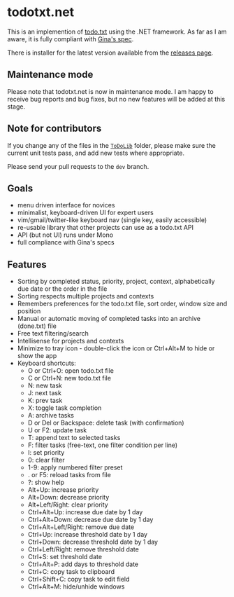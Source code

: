 # todotxt.net

This is an implemention of [todo.txt](http://todotxt.org/) using the .NET framework. As far as I am aware, it is fully compliant with [Gina's spec](https://github.com/todotxt/todo.txt/blob/master/README.md). 

There is installer for the latest version available from the [releases page](https://github.com/benrhughes/todotxt.net/releases).

## Maintenance mode

Please note that todotxt.net is now in maintenance mode. I am happy to receive bug reports and bug fixes, but no new features will be added at this stage.

## Note for contributors

If you change any of the files in the [`ToDoLib`](ToDoLib) folder, please make sure the current unit tests pass, and add new tests where appropriate.

Please send your pull requests to the `dev` branch. 

## Goals

 - menu driven interface for novices
 - minimalist, keyboard-driven UI for expert users
 - vim/gmail/twitter-like keyboard nav (single key, easily accessible)
 - re-usable library that other projects can use as a todo.txt API
 - API (but not UI) runs under Mono
 - full compliance with Gina's specs


## Features

 - Sorting by completed status, priority, project, context, alphabetically due date or the order in the file
 - Sorting respects multiple projects and contexts
 - Remembers preferences for the todo.txt file, sort order, window size and position
 - Manual or automatic moving of completed tasks into an archive (done.txt) file
 - Free text filtering/search
 - Intellisense for projects and contexts
 - Minimize to tray icon - double-click the icon or Ctrl+Alt+M to hide or show the app
 - Keyboard shortcuts:
	- O or Ctrl+O: open todo.txt file
	- C or Ctrl+N: new todo.txt file
	- N: new task
	- J: next task
	- K: prev task
	- X: toggle task completion
	- A: archive tasks
	- D or Del or Backspace: delete task (with confirmation)
	- U or F2: update task
    - T: append text to selected tasks
	- F: filter tasks (free-text, one filter condition per line)
	- I: set priority
    - 0: clear filter
    - 1-9: apply numbered filter preset
	- . or F5: reload tasks from file
	- ?: show help
	- Alt+Up: increase priority
	- Alt+Down: decrease priority
	- Alt+Left/Right: clear priority
 	- Ctrl+Alt+Up: increase due date by 1 day
	- Ctrl+Alt+Down: decrease due date by 1 day
    - Ctrl+Alt+Left/Right: remove due date 
    - Ctrl+Up: increase threshold date by 1 day
	- Ctrl+Down: decrease threshold date by 1 day
    - Ctrl+Left/Right: remove threshold date 
	- Ctrl+S: set threshold date 
	- Ctrl+Alt+P: add days to threshold date 
	- Ctrl+C: copy task to clipboard
	- Ctrl+Shift+C: copy task to edit field
	- Ctrl+Alt+M: hide/unhide windows
